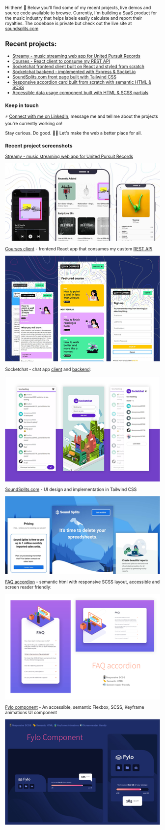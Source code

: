 Hi there! :monocle_face:
Below you'll find some of my recent projects, live demos and source code available to browse. Currently, I'm building a SaaS product for the music industry that helps labels easily calculate and report their royalties. The codebase is private but check out the live site at [soundsplits.com](https://www.soundsplits.com)

## Recent projects: 
- [Streamy - music streaming web app for United Pursuit Records](https://github.com/xyeres/streamy)
- [Courses - React client to consume my REST API](https://github.com/xyeres/courses-client)
- [Socketchat frontend client built on React and styled from scratch](https://github.com/xyeres/socketchat-client)
- [Socketchat backend - implemented with Express & Socket.io](https://github.com/xyeres/socketchat-server)
- [SoundSplits.com front page built with Tailwind CSS](https://github.com/mallocked/splits-landing)
- [Responsive accordion card built from scratch with semantic HTML & SCSS](https://github.com/xyeres/faq-accordion-card-main)
- [Accessible data usage component built with HTML & SCSS partials](https://github.com/xyeres/fylo-component)

### Keep in touch
⚡ [Connect with me on LinkedIn](https://www.linkedin.com/in/mxcarr/), message me and tell me about the projects you're currently working on!

Stay curious. Do good. 🔭✨ Let's make the web a better place for all.

### Recent project screenshots
[Streamy - music streaming web app for United Pursuit Records](https://github.com/xyeres/streamy)

[![](./screen-streamy.jpg)](https://github.com/xyeres/streamy)

[Courses client](https://github.com/xyeres/courses-client) - frontend React app that consumes my custom [REST API ](https://github.com/xyeres/courses-api)

[![](./screen-diy-courses.jpg)](https://github.com/xyeres/courses-client)

Socketchat - chat app [client](https://github.com/xyeres/socketchat-client) and [backend](https://github.com/xyeres/socketchat-server):

[![](./screen-feature-md.png)](https://github.com/xyeres/socketchat-client)

[SoundSplits.com](https://github.com/mallocked/splits-landing) - UI design and implementation in Tailwind CSS

[![](./screen-soundsplits.jpg)](https://github.com/mallocked/splits-landing)

[FAQ accordion](https://github.com/xyeres/faq-accordion-card-main) - semantic html with responsive SCSS layout, accessible and screen reader friendly:

[![](./screen-faq-card.png)](https://github.com/xyeres/faq-accordion-card-main)

[Fylo component](https://github.com/xyeres/fylo-component) - An accessible, semantic Flexbox, SCSS, Keyframe animations UI component

[![](./screen-fylo-component.jpg)](https://github.com/xyeres/fylo-component)



<!--
- 🔭 I’m currently working on ...
- 🌱 I’m currently learning ...
- 👯 I’m looking to collaborate on ...
- 🤔 I’m looking for help with ...
- 💬 Ask me about ...
- 📫 How to reach me: ...
- 😄 Pronouns: ...
- ⚡ Fun fact: ...
-->
